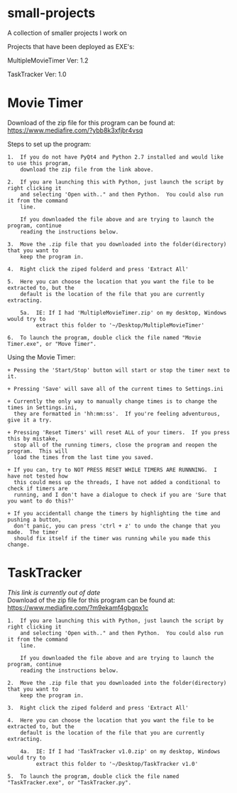 small-projects
==============

A collection of smaller projects I work on

Projects that have been deployed as EXE's:

   MultipleMovieTimer  Ver: 1.2
   
   TaskTracker  Ver: 1.0

Movie Timer
===========
Download of the zip file for this program can be found at:                      
https://www.mediafire.com/?ybb8k3xfjbr4vsq

Steps to set up the program:
    
    1.  If you do not have PyQt4 and Python 2.7 installed and would like to use this program,
        download the zip file from the link above.
    
    2.  If you are launching this with Python, just launch the script by right clicking it 
        and selecting 'Open with.." and then Python.  You could also run it from the command 
        line.
        
        If you downloaded the file above and are trying to launch the program, continue 
        reading the instructions below.
        
    3.  Move the .zip file that you downloaded into the folder(directory) that you want to 
        keep the program in.
    
    4.  Right click the ziped folderd and press 'Extract All'
    
    5.  Here you can choose the location that you want the file to be extracted to, but the
        default is the location of the file that you are currently extracting.
        
        5a.  IE: If I had 'MultipleMovieTimer.zip' on my desktop, Windows would try to 
             extract this folder to '~/Desktop/MultipleMovieTimer'
    
    6.  To launch the program, double click the file named "Movie Timer.exe", or "Move Timer".
    
Using the Movie Timer:
    
    + Pessing the 'Start/Stop' button will start or stop the timer next to it.
    
    + Pressing 'Save' will save all of the current times to Settings.ini
    
    + Currently the only way to manually change times is to change the times in Settings.ini,
      they are formatted in 'hh:mm:ss'.  If you're feeling adventurous, give it a try.
    
    + Pressing 'Reset Timers' will reset ALL of your timers.  If you press this by mistake, 
      stop all of the running timers, close the program and reopen the program.  This will 
      load the times from the last time you saved.
    
    + If you can, try to NOT PRESS RESET WHILE TIMERS ARE RUNNNING.  I have not tested how
      this could mess up the threads, I have not added a conditional to check if timers are
      running, and I don't have a dialogue to check if you are 'Sure that you want to do this?'
      
    + If you accidentall change the timers by highlighting the time and pushing a button, 
      don't panic, you can press 'ctrl + z' to undo the change that you made.  The timer 
      should fix itself if the timer was running while you made this change.
      
      
TaskTracker
===========
*This link is currently out of date*                                           
Download of the zip file for this program can be found at:                      
https://www.mediafire.com/?m9ekamf4gbgpx1c

    1.  If you are launching this with Python, just launch the script by right clicking it 
        and selecting 'Open with.." and then Python.  You could also run it from the command 
        line.
        
        If you downloaded the file above and are trying to launch the program, continue 
        reading the instructions below.
        
    2.  Move the .zip file that you downloaded into the folder(directory) that you want to 
        keep the program in.
    
    3.  Right click the ziped folderd and press 'Extract All'
    
    4.  Here you can choose the location that you want the file to be extracted to, but the
        default is the location of the file that you are currently extracting.
        
        4a.  IE: If I had 'TaskTracker v1.0.zip' on my desktop, Windows would try to 
             extract this folder to '~/Desktop/TaskTracker v1.0'
    
    5.  To launch the program, double click the file named "TaskTracker.exe", or "TaskTracker.py".
    
